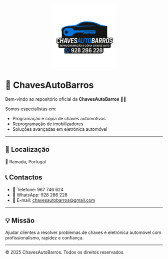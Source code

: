 <p align="center">
  <img src="logo.png" alt="ChavesAutoBarros" width="200"/>
</p>

# 🔑 ChavesAutoBarros

Bem-vindo ao repositório oficial da **ChavesAutoBarros** 🚗✨  

Somos especialistas em:
- Programação e cópia de chaves automotivas  
- Reprogramação de imobilizadores  
- Soluções avançadas em eletrónica automóvel  

---

## 📍 Localização
📌 Ramada, Portugal  

## 📞 Contactos
- 📱 Telefone: 967 746 624  
- 💬 WhatsApp: 928 286 228  
- 📧 E-mail: chavesautobarros@gmail.com  

---

## 💡 Missão
Ajudar clientes a resolver problemas de chaves e eletrónica automóvel com profissionalismo, rapidez e confiança.  

---

© 2025 ChavesAutoBarros. Todos os direitos reservados.
